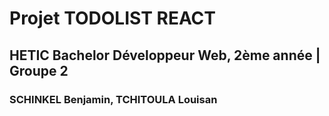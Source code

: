 # Projet TODOLIST REACT
## HETIC Bachelor Développeur Web, 2ème année | Groupe 2


### SCHINKEL Benjamin, TCHITOULA Louisan

